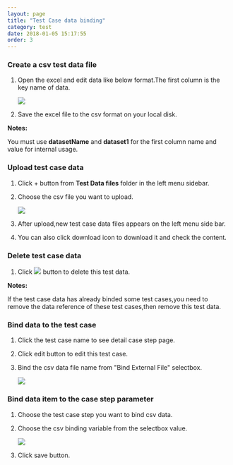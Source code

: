 ```yaml
---
layout: page
title: "Test Case data binding"
category: test
date: 2018-01-05 15:17:55
order: 3
---
```

    
### Create a csv test data file 

  1. Open the excel and edit data like below format.The first column is the key name of data.
    
     ![][testcase_file]   
  
  2. Save the excel file to the csv format on your local disk.  
  
  **Notes:**
     
   You must use **datasetName** and **dataset1** for the first column name and value for  internal usage.
  

  
### Upload test case data 

  1. Click + button from **Test Data files** folder in the left menu sidebar.
 
  2. Choose the csv file you want to upload.
    
     ![][testcase_data_upload]
 
  3. After upload,new test case data files appears on the left menu side bar.
  
  4. You can also click download icon to download it and check the content.
  
  
### Delete test case data  

  1. Click ![][test_project_delete_button] button to delete this test data.  
  
   **Notes:**
     
   If the test case data has already binded some test cases,you need to remove the data reference of these test cases,then remove this test data.   


### Bind data to the test case

  1. Click the test case name to see detail case step page.
  
  2. Click edit button to edit this test case.
  
  3. Bind the csv data file name from "Bind External File" selectbox.
  
     ![][testcase_data_binding]
     
     
### Bind data item to the case step parameter

  1. Choose the test case step you want to bind csv data.
  
  2. Choose the csv binding variable  from the selectbox value.
  
     ![][testcase_parameter_binding] 
  
  3. Click save button.  
    
[testcase_file]: ../images/test/test_case_csv.PNG
[testcase_data_upload]: ../images/test/test_case_data_upload.PNG    
[testcase_data_binding]: ../images/test/test_case_data_binding.PNG   
[test_project_delete_button]: ../images/test/test_project_delete_button.PNG
[testcase_parameter_binding]: ../images/test/test_case_parameter_binding.PNG

